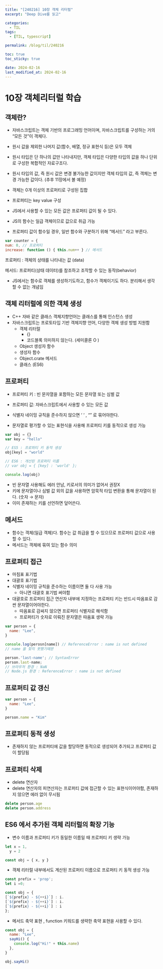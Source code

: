 ```yaml
---
title: "[240216] 10장 객체 리터럴"
excerpt: "Deep Dive를 읽고"

categories:
  - TIL
tags:
  - [TIL, typescript]

permalink: /blog/til/240216

toc: true
toc_sticky: true

date: 2024-02-16
last_modified_at: 2024-02-16
---
```


# 10장 객체리터럴 학습

## 객체란?

- 자바스크립트는 객체 기반의 프로그래밍 언어이며, 자바스크립트를 구성하는 거의 “모든 것”이 객체다.
- 원시 값을 제외한 나머지 값(함수, 배열, 정규 표현식 등)은 모두 객체

- 원시 타입은 단 하나의 값만 나타내지만, 객체 타입은 다양한 타입의 값을 하나 단위로 구성한 복합적인 자료구조다.

- 원시 타입의 값, 즉 원시 값은 변경 불가능한 값이지만 객체 타입의 값, 즉 객체는 변경 가능한 값이다. (추후 11장에서 볼 예정)

- 객체는 0개 이상의 프로퍼티로 구성된 집합
- 프로퍼티는 key value 구성

- JS에서 사용할 수 있는 모든 값은 프로퍼티 값이 될 수 있다.
- JS의 함수는 일급 객체이므로 값으로 취급 가능
- 프로퍼티 값이 함수일 경우, 일반 함수와 구분하기 위해 “메서드” 라고 부른다.

```jsx
var counter = {
num: 0, // 프로퍼티
increase: function () { this.num++ } // 메서드
```

프로퍼티 : 객체의 상태를 나타내는 값 (data)

메서드: 프로퍼티(상태 데이터)를 참조하고 조작할 수 있는 동작(behavior)

- JS에서는 함수로 객체를 생성하기도하고, 함수가 객체이기도 하다. 분리해서 생각할 수 없는 개념임

## 객체 리터럴에 의한 객체 생성

- C++ 자바 같은 클래스 객체지향언어는 클래스를 통해 인스턴스 생성
- 자바스크립트는 프로토타입 기반 객체지향 언어, 다양한 객체 생성 방법 지원함
  - 객체 리터럴
    - {}
    - 코드블록 의미하지 않는다. (세미콜론 O )
  - Object 생성자 함수
  - 생성자 함수
  - Object.crate 메서드
  - 클래스 (ES6)

## 프로퍼티

- 프로퍼티 키 : 빈 문자열을 포함하는 모든 문자열 또는 심벌 값
- 프로퍼티 값: 자바스크립트에서 사용할 수 있는 모든 값

- 식별자 네이밍 규칙을 준수하지 않으면 ‘ ‘ , “” 로 묶어야한다.

- 문자열로 평가할 수 있는 표현식을 사용해 프로퍼티 키를 동적으로 생성 가능

```jsx
var obj = {}
var key = "hello"

// ES5 : 프로퍼티 키 동적 생성
obj[key] = "world"

// ES6 : 개선된 프로퍼티 이름
// var obj = { [key] : 'world' };

console.log(obj)
```

- 빈 문자열 사용해도 에러 안남, 키로서의 의미가 없어서 권장X
- 키에 문자열이나 심벌 값 외의 값을 사용하면 암묵적 타입 변환을 통해 문자열이 된다. (숫자 → 문자)
- 이미 존재하는 키를 선언하면 덮어쓴다.

## 메서드

- 함수는 객체(일급 객체)다. 함수는 값 취급을 할 수 있으므로 프로퍼티 값으로 사용할 수 있다.
- 메서드는 객체에 묶여 있는 함수 의미

## 프로퍼티 접근

- 마침표 표기법
- 대괄호 표기법
- 식별자 네이밍 규칙을 준수하는 이름이면 둘 다 사용 가능
  - 아니면 대괄호 표기법 써야함
- 대괄호로 프로퍼티 접근 연산자 내부에 지정하는 프로퍼티 키는 반드시 따옴표로 감싼 문자열이어야한다.
  - 따옴표로 감싸지 않으면 프로퍼티 식별자로 해석함
  - 프로퍼티가 숫자로 이뤄진 문자열은 따옴표 생략 가능

```jsx
var person = {
  name: "Lee",
}

console.log(perosn[name]) // ReferenceError : name is not defined
// name 을 찾지 못했기때문
```

```jsx
person.'last-name'; // SyntaxError
person.last-name;
// 브라우저 환경 : NaN
// Node.js 환경 : ReferenceError : name is not defined
```

## 프로퍼티 값 갱신

```jsx
var person = {
  name: "Lee",
}

person.name = "Kim"
```

## 프로퍼티 동적 생성

- 존재하지 않는 프로퍼티에 값을 할당하면 동적으로 생성되어 추가되고 프로퍼티 값이 할당됨

## 프로퍼티 삭제

- delete 연산자
- delete 연산자의 피연산자는 프로퍼티 값에 접근할 수 있는 표현식이어야함, 존재하지 않으면 에러 없이 무시됨

```jsx
delete person.age
delete person.address
```

## ES6 에서 추가된 객체 리터럴의 확장 기능

- 변수 이름과 프로퍼티 키가 동일한 이름일 때 프로퍼티 키 생략 가능

```jsx
let x = 1,
  y = 2

const obj = { x, y }
```

- 객체 리터럴 내부에서도 계산된 프로퍼티 이름으로 프로퍼티 키 동적 생성 가능

```jsx
const prefix = 'prop';
let i =0;

const obj = {
[`${prefix} - ${++i}`] : i.
[`${prefix} - ${++i}`] : i.
[`${prefix} - ${++i}`] : i
};
```

- 메서드 축약 표현 , function 키워드를 생략한 축약 표현을 사용할 수 있다.

```jsx
const obj = {
  name: "Lee",
  sayHi() {
    console.log("Hi!" + this.name)
  },
}

obj.sayHi()
```
